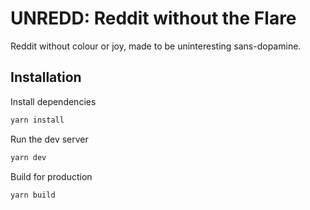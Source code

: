 # UNREDD: Reddit without the Flare

Reddit without colour or joy, made to be uninteresting sans-dopamine.

## Installation

Install dependencies
```bash
yarn install
```

Run the dev server
```bash
yarn dev
```

Build for production
```bash
yarn build
```